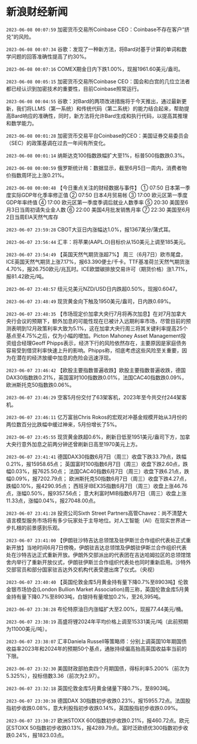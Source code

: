 # 新浪财经新闻
`2023-06-08 00:07:59` 加密货币交易所Coinbase CEO：Coinbase不存在客户“挤兑”的风险。

`2023-06-08 00:07:34` 谷歌：发现了一种新方法，将Bard对基于计算的单词和数学问题的回答准确性提高了约30%。

`2023-06-08 00:07:16` COMEX期金日内下跌1.00%，现报1961.60美元/盎司。

`2023-06-08 00:05:15` 加密货币交易所Coinbase CEO：国会和白宫的几位立法者都已经认识到加密技术的重要性，目前Coinbase照常运行。

`2023-06-08 00:04:55` 谷歌：对Bard的两项改进措施将于今天推出，通过最新更新，我们将LLMS（第一系统）和传统代码（第二系统）的能力结合起来，帮助提高Bard响应的准确性，同时，新方法将允许Bard生成和执行代码，以提高其推理和数学能力。

`2023-06-08 00:01:28` 加密货币交易平台Coinbase的CEO：美国证券交易委员会（SEC）的政策基调在过去一年间有所变化。

`2023-06-08 00:01:14` 纳斯达克100指数跌幅扩大至1%，标普500指数跌0.3%。

`2023-06-08 00:00:59` 俄罗斯统计局：数据显示，截至6月5日一周内，消费者物价指数周环比上涨0.21%。

`2023-06-08 00:00:48` 【今日重点关注的财经数据与事件】
① 07:50 日本第一季度实际GDP年化季率修正值
② 07:50 日本4月贸易帐
③ 17:00 欧元区第一季度GDP年率终值
④ 17:00 欧元区第一季度季调后就业人数季率
⑤ 20:30 美国至6月3日当周初请失业金人数
⑥ 22:00 美国4月批发销售月率
⑦ 22:30 美国至6月2日当周EIA天然气库存

`2023-06-07 23:59:28` CBOT大豆日内涨幅达1.0%，报1367美分/蒲式耳。

`2023-06-07 23:56:44` 汇丰：将苹果(AAPL.O)目标价从150美元上调至185美元。

`2023-06-07 23:54:49` 【英国天然气期货涨超7%】 周三（6月7日）欧市尾盘，ICE英国天然气期货上涨7.17%，报63.390便士/千卡。TTF基准荷兰天然气期货涨4.70%，报26.750欧元/兆瓦时。ICE欧盟碳排放交易许可（期货价格）涨1.71%，报81.42欧元/吨。

`2023-06-07 23:48:57` 纽元兑美元NZD/USD日内跌超0.50%，现报0.6047。

`2023-06-07 23:48:49` 现货黄金向下触及1950美元/盎司，日内跌0.69%。

`2023-06-07 23:48:35` 【市场现定价加拿大央行7月将再次加息】在对7月加拿大央行会议的预期下，额外加息的可能性现在已被计入远期利率市场，尽管目前的预测表明到12月政策利率大致为5.1%，这在加拿大央行周三将其关键利率提高25个基点至4.75%之后，仅为小幅的增加。Picton Mahoney Asset Management投资组合经理Geoff Phipps表示，经济下行的风险依然存在，主要原因是家庭债务容易受到借贷利率快速上升的影响。Phipps称，彻底考虑这些风险至关重要，因为在潜在的经济放缓中加息的危险会迅速浮现。

`2023-06-07 23:46:42` 【欧股主要指数普遍收跌】欧股主要指数普遍收跌，德国DAX30指数跌0.21%，英国富时100指数跌0.01%，法国CAC40指数跌0.09%，欧洲斯托克50指数跌0.06%。

`2023-06-07 23:46:29` 空客5月份交付了63架客机，2023年至今共交付244架客机。

`2023-06-07 23:46:11` 亿万富翁Chris Rokos的宏观对冲基金规模开始从3月份的两位数百分比跌幅中缓过神来，5月份增长了5%。

`2023-06-07 23:45:55` 现货黄金跌超0.6%，刷新日低至1951美元/盎司下方，加拿大央行意外加息之前两分钟还曾刷新日高至1970美元上方。

`2023-06-07 23:41:41`   德国DAX30指数6月7日（周三）收盘下跌33.79点，跌幅0.21%，报15958.65点；
英国富时100指数6月7日（周三）收盘下跌2.60点，跌幅0.03%，报7625.50点；
法国CAC40指数6月7日（周三）收盘下跌6.21点，跌幅0.09%，报7202.79点；
欧洲斯托克50指数6月7日（周三）收盘下跌4.27点，跌幅0.10%，报4290.95点；
西班牙IBEX35指数6月7日（周三）收盘上涨46.76点，涨幅0.50%，报9357.56点；
意大利富时MIB指数6月7日（周三）收盘上涨11.33点，涨幅0.04%，报27048.00点。

`2023-06-07 23:41:28` 投资公司Sixth Street Partners高管Chavez：尚不清楚大语言模型服务市场将有多少玩家处于主导地位。对人工智能（AI）在现实世界进一步扎根的前景感到乐观。

`2023-06-07 23:41:00` 【伊朗驻沙特吉达总领馆及驻伊斯兰合作组织代表处正式重新开放】当地时间6月7日傍晚，伊朗驻吉达总领馆及伊朗驻伊斯兰合作组织代表处在沙特吉达正式重新开放。伊朗外交部派出的代表团在吉达哈姆拉区的总领馆馆舍内举行了重新开放仪式，伊朗驻伊斯兰合作组织代表处也同时重新启用。沙特外交部官员和部分国家驻吉达外交机构代表受邀出席了仪式。（央视）

`2023-06-07 23:40:40` 【英国伦敦金库5月黄金持有量下降0.7%至8903吨】伦敦金银市场协会(London Bullion Market Association)周三称，英国伦敦金库5月黄金持有量下降0.7%至8903吨，白银持有量增加0.2%，至26,395吨。

`2023-06-07 23:38:28` 布伦特原油日内涨幅扩大至2.00%，现报77.44美元/桶。

`2023-06-07 23:38:19` 高盛将锂2024年平均价格上调至15331美元/吨（此前预期为11000美元/吨）。

`2023-06-07 23:38:07` 汇丰Daniela Russell等策略师：分别上调英国10年期国债收益率2023年和2024年的预期50个基点，通胀持续偏高抬高英国收益率当前的下限。

`2023-06-07 23:32:30` 美国财政部拍卖四个月期国债，得标利率5.200%（前次为5.325%），投标倍数3.36（前次为2.97）。

`2023-06-07 23:32:18` 英国伦敦金库5月黄金储量下降0.7%，至8903吨。

`2023-06-07 23:30:38` 德国DAX 30指数初步收跌0.23%，报15955.72点。法国股指初步收跌0.08%，意大利股指初步收跌0.14%，英国股指初步收跌0.09%。

`2023-06-07 23:30:27` 欧洲STOXX 600指数初步收跌0.21%，报460.72点。欧元区STOXX 50指数初步收跌0.13%，报4289.79点。富时泛欧绩优300指数初步收跌0.24%，报1823.03点。

